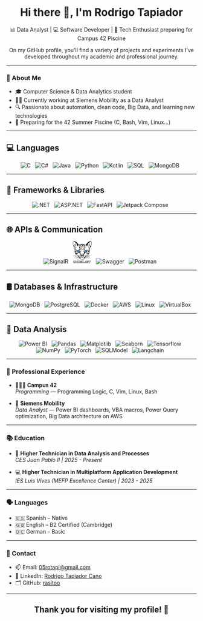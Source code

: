 <h1 align="center">Hi there 👋, I'm Rodrigo Tapiador</h1>
<p align="center">📊 Data Analyst | 💻 Software Developer | 🚀 Tech Enthusiast preparing for Campus 42 Piscine</p>

<p align="center">On my GitHub profile, you'll find a variety of projects and experiments I've developed throughout my academic and professional journey.</p>

---

### 🧠 About Me
- 🎓 Computer Science & Data Analytics student
- 👨‍💻 Currently working at Siemens Mobility as a Data Analyst
- 🔍 Passionate about automation, clean code, Big Data, and learning new technologies
- 🌊 Preparing for the 42 Summer Piscine (C, Bash, Vim, Linux...)

---

## 💻 Languages
<div align="center">
  <img width="50px" title="C" src="https://upload.wikimedia.org/wikipedia/commons/1/18/C_Programming_Language.svg" /> &nbsp;
  <img width="50px" title="C#" src="https://raw.githubusercontent.com/gist/johndward01/95c1d09de9e3707cfb4154989962376d/raw/f74007782421219d9e9ab4b6a27de2e172a8b714/csharp-logo.svg" /> &nbsp;
  <img width="50px" title="Java" src="https://i.blogs.es/8d2420/650_1000_java/1366_2000.png" /> &nbsp;
  <img width="50px" title="Python" src="https://upload.wikimedia.org/wikipedia/commons/c/c3/Python-logo-notext.svg" /> &nbsp;
  <img width="50px" title="Kotlin" src="https://upload.wikimedia.org/wikipedia/commons/7/74/Kotlin_Icon.png" /> &nbsp;
  <img width="50px" title="SQL" src="https://www.svgrepo.com/show/303229/microsoft-sql-server-logo.svg" /> &nbsp;
  <img width="50px" title="MongoDB" src="https://images.icon-icons.com/2415/PNG/512/mongodb_original_wordmark_logo_icon_146425.png" /> &nbsp;
</div>

---

## 🧰 Frameworks & Libraries
<div align="center">
  <img width="50px" title=".NET" src="https://saberpunto.com/wp-content/uploads/net.png" /> &nbsp;
  <img width="50px" title="ASP.NET" src="https://miro.medium.com/v2/resize:fit:900/1*9S6fPkXpk0280FaaHMj8Lg.png" /> &nbsp;
  <img width="50px" title="FastAPI" src="https://fastapi.tiangolo.com/img/logo-margin/logo-teal.png" /> &nbsp;
  <img width="50px" title="Jetpack Compose" src="https://blogger.googleusercontent.com/img/b/R29vZ2xl/AVvXsEjC97Z8BResg5dlPqczsRCFhP6zewWX0X0e7fVPG-G7PuUZwwZVsi9OPoqJYkgqT2h0FI95SsmWzVEgpt8b8HAqFiIxZ98TFtY4lE0b8UrtVJ2HrJebRwl6C9DslsQDl9KnBIrdHS6LtkY/s1600/jetpack+compose+icon_RGB.png" /> &nbsp;
</div>

---

## 🌐 APIs & Communication
<div align="center">
  <img width="50px" title="SignalR" src="https://azure.microsoft.com/svghandler/signalr-service/?width=600&height=315" /> &nbsp;
  <img width="50px" title="Ocelot" src="https://raw.githubusercontent.com/ThreeMammals/Ocelot/refs/heads/assets/images/ocelot_logo.png" /> &nbsp;
  <img width="50px" title="Swagger" src="https://static-00.iconduck.com/assets.00/swagger-icon-1024x1024-09037v1r.png" /> &nbsp;
  <img width="50px" title="Postman" src="https://www.vectorlogo.zone/logos/getpostman/getpostman-icon.svg" /> &nbsp;
</div>

---

## 🛢️ Databases & Infrastructure
<div align="center">
  <img width="50px" title="MongoDB" src="https://www.svgrepo.com/show/331488/mongodb.svg" /> &nbsp;
  <img width="50px" title="PostgreSQL" src="https://images.icon-icons.com/2415/PNG/512/postgresql_plain_wordmark_logo_icon_146390.png" /> &nbsp;
  <img width="50px" title="Docker" src="https://cdn4.iconfinder.com/data/icons/logos-and-brands/512/97_Docker_logo_logos-512.png" /> &nbsp;
  <img width="50px" title="AWS" src="https://upload.wikimedia.org/wikipedia/commons/9/93/Amazon_Web_Services_Logo.svg" /> &nbsp;
  <img width="50px" title="Linux" src="https://upload.wikimedia.org/wikipedia/commons/3/35/Tux.svg" /> &nbsp;
  <img width="50px" title="VirtualBox" src="https://upload.wikimedia.org/wikipedia/commons/d/d5/Virtualbox_logo.png" /> &nbsp;
</div>

---

## 🔧 Data Analysis
<div align="center">
  <img width="50px" title="Power BI" src="https://upload.wikimedia.org/wikipedia/commons/c/cf/New_Power_BI_Logo.svg" /> &nbsp;
  <img width="50px" title="Pandas" src="https://upload.wikimedia.org/wikipedia/commons/thumb/e/ed/Pandas_logo.svg/1200px-Pandas_logo.svg.png" /> &nbsp;
  <img width="50px" title="Matplotlib" src="https://matplotlib.org/stable/_images/sphx_glr_logos2_003.png" /> &nbsp;
  <img width="50px" title="Seaborn" src="https://seaborn.pydata.org/_images/logo-tall-lightbg.svg" /> &nbsp;
  <img width="50px" title="Tensorflow" src="https://upload.wikimedia.org/wikipedia/commons/thumb/a/ab/TensorFlow_logo.svg/1200px-TensorFlow_logo.svg.png" /> &nbsp;
  <img width="50px" title="NumPy" src="https://upload.wikimedia.org/wikipedia/commons/thumb/3/31/NumPy_logo_2020.svg/1280px-NumPy_logo_2020.svg.png" /> &nbsp;
  <img width="50px" title="PyTorch" src="https://upload.wikimedia.org/wikipedia/commons/9/96/Pytorch_logo.png" /> &nbsp;
  <img width="50px" title="SQLModel" src="https://sqlmodel.tiangolo.com/img/logo-margin/logo-margin-vector.svg" /> &nbsp;
  <img width="50px" title="Langchain" src="https://www.infralovers.com/images/posts/ai-for-devops-engineers/langchain_logo.png" /> &nbsp;

</div>

---

### 💼 Professional Experience

- 👨🏻‍💻 **Campus 42**  
  *Programming* — Programming Logic, C, Vim, Linux, Bash
  
- 🏢 **Siemens Mobility**  
  *Data Analyst* — Power BI dashboards, VBA macros, Power Query optimization, Big Data architecture on AWS

---

### 📚 Education

- 📘 **Higher Technician in Data Analysis and Processes**  
  *CES Juan Pablo II | 2025 - Present*

- 💻 **Higher Technician in Multiplatform Application Development**  
  *IES Luis Vives (MEFP Excellence Center) | 2023 - 2025*

---

### 🗣️ Languages
- 🇪🇸 Spanish – Native  
- 🇬🇧 English – B2 Certified (Cambridge)  
- 🇩🇪 German – Basic  

---

### 🔗 Contact

- 📫 Email: [05rotapi@gmail.com](mailto:05rotapi@gmail.com)  
- 💼 LinkedIn: [Rodrigo Tapiador Cano](https://www.linkedin.com/in/rodrigo-tapiador-cano/)  
- 🗂️ GitHub: [rasitoo](https://github.com/rasitoo)

---

<h2 align="center">Thank you for visiting my profile! 🙌</h2>

<!--https://github-readme-stats.vercel.app/api?username=rasitoo&count_private=true&show_icons=true&theme=merko-->
<!--https://github-readme-stats.vercel.app/api/top-langs/?username=rasitoo&layout=compact&theme=merko&langs_count=10&hide=php,html)](https://github.com/anuraghazra/github-readme-stats-->
<!--https://github-profile-summary-cards.vercel.app/api/cards/profile-details?username=rasitoo&theme=github_dark-->

